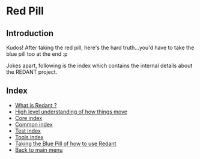 # Red Pill

## Introduction
Kudos! After taking the red pill, here's the hard truth...you'd have to take the blue pill too at the end :p

Jokes apart, following is the index which contains the internal details about the REDANT project.

## Index
* [What is Redant ?](./RP/WIRA.md)
* [High level understanding of how things move](./RP/HLD.md)
* [Core index](./RP/Core/README.md)
* [Common index](./RP/Common/README.md)
* [Test index](./RP/Test/README.md)
* [Tools index](./RP/Tools/README.md)
* [Taking the Blue Pill of how to use Redant](./BPIndex.md)
* [Back to main menu](./README.md)

